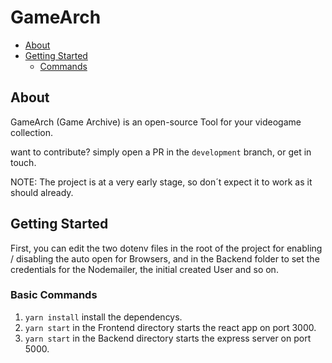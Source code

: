# GameArch

<!-- MarkdownTOC autolink="true" -->
- [About](#About)
- [Getting Started](#Getting-Started)
  - [Commands](#Basic-Commands)

<!-- /MarkdownTOC -->
## About

GameArch (Game Archive) is an open-source Tool for your videogame collection.


want to contribute? simply open a PR in the ```development``` branch, or get in touch. 

NOTE:
The project is at a very early stage, so don´t expect it to work as it should already.

## Getting Started

First, you can edit the two dotenv files in the root of the project for enabling / disabling the auto open for Browsers, and in the Backend folder to set the credentials for the Nodemailer, the initial created User and so on.

### Basic Commands
1. `yarn install` install the dependencys.
2. `yarn start` in the Frontend directory starts the react app on port 3000.
3. `yarn start` in the Backend directory starts the express server on port 5000.


